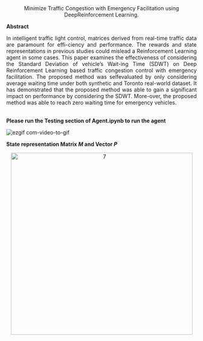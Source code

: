 <center>Minimize Traffic Congestion with Emergency Facilitation using DeepReinforcement Learning.</center>

**Abstract**
<div style="text-align: justify">
In intelligent traffic light control, matrices derived from real-time traffic data are paramount for effi-ciency and performance.  The rewards and state representations in previous studies could mislead a Reinforcement Learning agent in some cases. This paper examines the effectiveness of considering the Standard Deviation of vehicle’s Wait-ing Time (SDWT) on Deep Reinforcement Learning based traffic congestion control with emergency facilitation. The proposed method was selfevaluated by only considering average waiting time under both synthetic and Toronto real-world dataset.  It has demonstrated that the proposed method was able to gain a significant impact on performance by considering the SDWT. More-over, the proposed method was able to reach zero waiting time for emergency vehicles.
</div><br>

**Please run the Testing section of Agent.ipynb to run the agent**

![ezgif com-video-to-gif](https://user-images.githubusercontent.com/26381349/107668384-a13e6280-6cb6-11eb-99de-cb626053f631.gif)

**State representation Matrix _M_ and Vector _P_**
<center>
<img width="481" alt="7" src="https://user-images.githubusercontent.com/26381349/107668671-ecf10c00-6cb6-11eb-9a59-ac39e4bcfc5c.PNG">
</center>